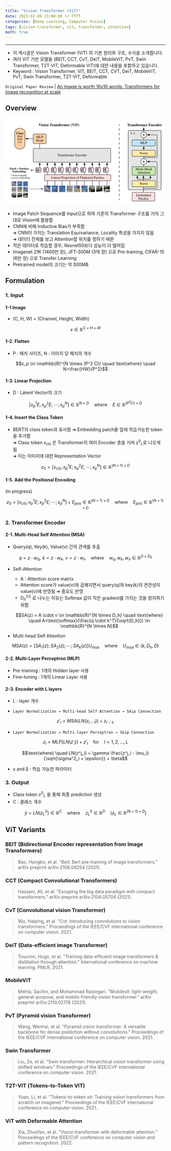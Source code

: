 ```yaml
---
title: "Vision Transformer (ViT)"
date: 2023-02-09 13:00:00 +/-TTTT
categories: [Deep Learning, Computer Vision]
tags: [vision-transformer, vit, transformer, attention]
math: true
---
```



------------------------
- 이 게시글은 Vision Transformer (ViT) 의 기본 원리와 구조, 수식을 소개합니다.
- 여러 ViT 기반 모델들 (BEIT, CCT, CvT, DeiT, MobileViT, PvT, Swin Transformer, T2T-VIT, Deformable ViT)에 대한 내용을 포함하고 있습니다.
- Keyword : Vision Transformer, ViT, BEIT, CCT, CVT, DeiT, MobileViT, PvT, Swin Transformer, T2T-VIT, Deformable

`Original Paper Review` 
| [An image is worth 16x16 words: Transformers for image recognition at scale](https://github.com/standing-o/Machine_Learning_Paper_Review/issues/15)

## **Overview**
![VIT](/assets/img/for_post/20230209-1.png)

- Image Patch Sequence를 Input으로 하여 기존의 Transformer 구조를 거의 그대로 Vision에 활용함
- CNN에 비해 Inductive Bias가 부족함    
  ➔ CNN이 가지는 Translation Equivariance, Locality 특성을 가지지 않음    
  ➔ 데이터 전체를 보고 Attention할 위치를 정하기 때문    
- 적은 데이터로 학습할 경우, Resnet50보다 성능이 더 떨어짐
- Imagenet 21K (1400만 장), JFT-300M (3억 장) 으로 Pre-training, CIFAR-10 (6만 장) 으로 Transfer Learning
- Pretrained model의 크기는 약 300MB

## **Formulation**
### **1. Input**
#### 1-1 Image
- (C, H, W) = (Channel, Height, Width)
    
$$x\in\mathbb{R}^{C\times{H}\times{W}}$$
    

#### 1-2. Flatten
- P : 패치 사이즈,  N : 이미지 당 패치의 개수
     
$$x_p \in \mathbb{R}^{N \times (P^2 C)} \quad \text{where} \quad N=\frac{HW}{P^2}$$

#### 1-3. Linear Projection
- D : Latent Vector의 크기
     
$$[x^1_p E; x^2_p E; \cdots ; x^N_p] \in \mathbb{R}^{N \times D} \quad \text{where} \quad E \in \mathbb{R}^{(P^2 C)\times D}$$

#### 1-4. Insert the Class Token
- BERT의 class token과 유사함 ➔ Embedding patch들 앞에 학습가능한 token을 추가함    
  ➔ Class token x<sub>cls</sub> 은 Transformer의 여러 Encoder 층을 거쳐 z<sup>0</sup><sub>L</sub>로 나오게 됨    
  ➔ 이는 이미지에 대한 Representation Vector    

$$z_0= [x_{cls}; x^1_p E; x^2_p E; \cdots ; x^N_p] \in \mathbb{R}^{(N+1)\times D}$$

#### 1-5. Add the Positional Encoding
(in progress)
    
$$z_0= [x_{cls}; x^1_p E; x^2_p E; \cdots ; x^N_p] + E_{pos} \in \mathbb{R}^{(N+1)\times D} \quad \text{where} \quad E_{pos} \in \mathbb{R}^{(N+1)\times D}$$

### **2. Transformer Encoder**
#### 2-1. Multi-Head Self Attention (MSA)
- Query(q), Key(k), Value(v) 간의 관계를 추출
    
$$q = z \cdot w_q, \,\, k=z\cdot w_k, \,\, v = z \cdot w_v \quad \text{where} \quad w_q, w_k, w_v \in \mathbb{R}^{D \times D_h}$$
    
- Self-Attention 
  - A : Attention score matrix
  - Attention score가 value(v)와 곱해지면서 query(q)와 key(k)의 연관성이 value(v)에 반영됨 ➔ 중요도 반영
  - D<sub>h</sub><sup>1/2</sup> 로 나누는 이유는 Softmax 값이 작은 gradient를 가지는 것을 방지하기 위함
    
  $$SA(z) = A \cdot v \in \mathbb{R}^{N \times D_h} \quad \text{where} \quad A=\text{softmax}(\frac{q \cdot k^T}{\sqrt{D_h}}) \in \mathbb{R}^{N \times N}$$

- Multi-head Self Attention
    
$$\text{MSA}(z) = [SA_1(z); SA_2(z); \cdots ; SA_k(z)]U_{msa} \quad \text{where} \quad U_{msa} \in (k, D_h, D)$$

#### 2-2. Multi-Layer Perceptron (MLP)
- Pre-training : 1개의 Hidden layer 사용
- Fine-tuning : 1개의 Linear Layer 사용

#### 2-3. Encoder with L layers
- L  : layer 개수

- `Layer Normalization ➔ Multi-head Self Attention ➔ Skip Connection`
    
$$z'_l = MSA(LN(z_{l-1})) + z_{l-1},$$
    
- `Layer Normalization ➔ Multi-layer Perceptron ➔ Skip Connection`
    
$$z_l = MLP(LN(z'_l)) + z'_l \quad \text{for} \quad l=1,2,\ldots, L$$
    

$$\text{where} \quad LN(z^j_i) = \gamma \frac{z^j_i - \mu_i}{\sqrt{\sigma^2_i + \epsilon}} + \beta$$
    
- &gamma;  and &beta; : 학습 가능한 파라미터

### **3. Output**
- Class token z<sup>0</sup><sub>L</sub> 을 통해 최종 prediction 생성
- C : 클래스 개수
    
$$\hat{y} = LN(z^0_L) \in \mathbb{R}^C \quad \text{where} \quad z^0_L \in \mathbb{R}^D \quad (z_L \in \mathbb{R}^{(N+1) \times D})$$
    


## **ViT Variants**
### **BEIT** (Bidirectional Encoder representation from Image Transformers)
> Bao, Hangbo, et al. "Beit: Bert pre-training of image transformers." arXiv preprint arXiv:2106.08254 (2021).

### **CCT** (Compact Convolutional Transformers)
> Hassani, Ali, et al. "Escaping the big data paradigm with compact transformers." arXiv preprint arXiv:2104.05704 (2021).

### **CvT** (Convolutional vision Transformer)
> Wu, Haiping, et al. "Cvt: Introducing convolutions to vision transformers." Proceedings of the IEEE/CVF international conference on computer vision. 2021.

### **DeiT** (Data-efficient image Transformer)
> Touvron, Hugo, et al. "Training data-efficient image transformers & distillation through attention." International conference on machine learning. PMLR, 2021.

### **MobileViT**
> Mehta, Sachin, and Mohammad Rastegari. "Mobilevit: light-weight, general-purpose, and mobile-friendly vision transformer." arXiv preprint arXiv:2110.02178 (2021).

### **PvT** (Pyramid vision Transformer)
> Wang, Wenhai, et al. "Pyramid vision transformer: A versatile backbone for dense prediction without convolutions." Proceedings of the IEEE/CVF international conference on computer vision. 2021.

### **Swin Transformer**
> Liu, Ze, et al. "Swin transformer: Hierarchical vision transformer using shifted windows." Proceedings of the IEEE/CVF international conference on computer vision. 2021.

### **T2T-VIT** (Tokens-to-Token VIT)
> Yuan, Li, et al. "Tokens-to-token vit: Training vision transformers from scratch on imagenet." Proceedings of the IEEE/CVF international conference on computer vision. 2021.

### **ViT with Deformable Attention**
> Xia, Zhuofan, et al. "Vision transformer with deformable attention." Proceedings of the IEEE/CVF conference on computer vision and pattern recognition. 2022.

